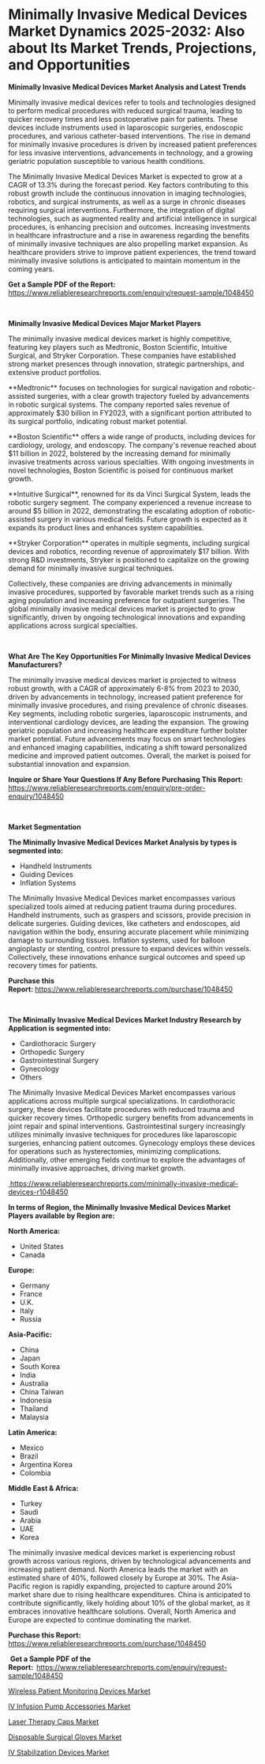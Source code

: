 <p><h1>Minimally Invasive Medical Devices Market Dynamics 2025-2032: Also about Its Market Trends, Projections, and Opportunities</h1></p><p><strong>Minimally Invasive Medical Devices Market Analysis and Latest Trends</strong></p>
<p><p>Minimally invasive medical devices refer to tools and technologies designed to perform medical procedures with reduced surgical trauma, leading to quicker recovery times and less postoperative pain for patients. These devices include instruments used in laparoscopic surgeries, endoscopic procedures, and various catheter-based interventions. The rise in demand for minimally invasive procedures is driven by increased patient preferences for less invasive interventions, advancements in technology, and a growing geriatric population susceptible to various health conditions.</p><p>The Minimally Invasive Medical Devices Market is expected to grow at a CAGR of 13.3% during the forecast period. Key factors contributing to this robust growth include the continuous innovation in imaging technologies, robotics, and surgical instruments, as well as a surge in chronic diseases requiring surgical interventions. Furthermore, the integration of digital technologies, such as augmented reality and artificial intelligence in surgical procedures, is enhancing precision and outcomes. Increasing investments in healthcare infrastructure and a rise in awareness regarding the benefits of minimally invasive techniques are also propelling market expansion. As healthcare providers strive to improve patient experiences, the trend toward minimally invasive solutions is anticipated to maintain momentum in the coming years.</p></p>
<p><strong>Get a Sample PDF of the Report:&nbsp;</strong> <a href="https://www.reliableresearchreports.com/enquiry/request-sample/1048450?utm_campaign=36&utm_medium=2&utm_source=Github&utm_content=ia&utm_term=03032025&utm_id=minimally-invasive-medical-devices">https://www.reliableresearchreports.com/enquiry/request-sample/1048450</a></p>
<p>&nbsp;</p>
<p><strong>Minimally Invasive Medical Devices Major Market Players</strong></p>
<p><p>The minimally invasive medical devices market is highly competitive, featuring key players such as Medtronic, Boston Scientific, Intuitive Surgical, and Stryker Corporation. These companies have established strong market presences through innovation, strategic partnerships, and extensive product portfolios.</p><p>**Medtronic** focuses on technologies for surgical navigation and robotic-assisted surgeries, with a clear growth trajectory fueled by advancements in robotic surgical systems. The company reported sales revenue of approximately $30 billion in FY2023, with a significant portion attributed to its surgical portfolio, indicating robust market potential.</p><p>**Boston Scientific** offers a wide range of products, including devices for cardiology, urology, and endoscopy. The company's revenue reached about $11 billion in 2022, bolstered by the increasing demand for minimally invasive treatments across various specialties. With ongoing investments in novel technologies, Boston Scientific is poised for continuous market growth.</p><p>**Intuitive Surgical**, renowned for its da Vinci Surgical System, leads the robotic surgery segment. The company experienced a revenue increase to around $5 billion in 2022, demonstrating the escalating adoption of robotic-assisted surgery in various medical fields. Future growth is expected as it expands its product lines and enhances system capabilities.</p><p>**Stryker Corporation** operates in multiple segments, including surgical devices and robotics, recording revenue of approximately $17 billion. With strong R&D investments, Stryker is positioned to capitalize on the growing demand for minimally invasive surgical techniques.</p><p>Collectively, these companies are driving advancements in minimally invasive procedures, supported by favorable market trends such as a rising aging population and increasing preference for outpatient surgeries. The global minimally invasive medical devices market is projected to grow significantly, driven by ongoing technological innovations and expanding applications across surgical specialties.</p></p>
<p>&nbsp;</p>
<p><strong>What Are The Key Opportunities For Minimally Invasive Medical Devices Manufacturers?</strong></p>
<p><p>The minimally invasive medical devices market is projected to witness robust growth, with a CAGR of approximately 6-8% from 2023 to 2030, driven by advancements in technology, increased patient preference for minimally invasive procedures, and rising prevalence of chronic diseases. Key segments, including robotic surgeries, laparoscopic instruments, and interventional cardiology devices, are leading the expansion. The growing geriatric population and increasing healthcare expenditure further bolster market potential. Future advancements may focus on smart technologies and enhanced imaging capabilities, indicating a shift toward personalized medicine and improved patient outcomes. Overall, the market is poised for substantial innovation and expansion.</p></p>
<p><strong>Inquire or Share Your Questions If Any Before Purchasing This Report:</strong> <a href="https://www.reliableresearchreports.com/enquiry/pre-order-enquiry/1048450?utm_campaign=36&utm_medium=2&utm_source=Github&utm_content=ia&utm_term=03032025&utm_id=minimally-invasive-medical-devices">https://www.reliableresearchreports.com/enquiry/pre-order-enquiry/1048450</a></p>
<p>&nbsp;</p>
<p><strong>Market Segmentation</strong></p>
<p><strong>The Minimally Invasive Medical Devices Market Analysis by types is segmented into:</strong></p>
<p><ul><li>Handheld Instruments</li><li>Guiding Devices</li><li>Inflation Systems</li></ul></p>
<p><p>The Minimally Invasive Medical Devices market encompasses various specialized tools aimed at reducing patient trauma during procedures. Handheld instruments, such as graspers and scissors, provide precision in delicate surgeries. Guiding devices, like catheters and endoscopes, aid navigation within the body, ensuring accurate placement while minimizing damage to surrounding tissues. Inflation systems, used for balloon angioplasty or stenting, control pressure to expand devices within vessels. Collectively, these innovations enhance surgical outcomes and speed up recovery times for patients.</p></p>
<p><strong>Purchase this Report:&nbsp;</strong><a href="https://www.reliableresearchreports.com/purchase/1048450?utm_campaign=36&utm_medium=2&utm_source=Github&utm_content=ia&utm_term=03032025&utm_id=minimally-invasive-medical-devices">https://www.reliableresearchreports.com/purchase/1048450</a></p>
<p>&nbsp;</p>
<p><strong>The Minimally Invasive Medical Devices Market Industry Research by Application is segmented into:</strong></p>
<p><ul><li>Cardiothoracic Surgery</li><li>Orthopedic Surgery</li><li>Gastrointestinal Surgery</li><li>Gynecology</li><li>Others</li></ul></p>
<p><p>The Minimally Invasive Medical Devices Market encompasses various applications across multiple surgical specializations. In cardiothoracic surgery, these devices facilitate procedures with reduced trauma and quicker recovery times. Orthopedic surgery benefits from advancements in joint repair and spinal interventions. Gastrointestinal surgery increasingly utilizes minimally invasive techniques for procedures like laparoscopic surgeries, enhancing patient outcomes. Gynecology employs these devices for operations such as hysterectomies, minimizing complications. Additionally, other emerging fields continue to explore the advantages of minimally invasive approaches, driving market growth.</p></p>
<p><a href="https://www.reliableresearchreports.com/minimally-invasive-medical-devices-r1048450?utm_campaign=36&utm_medium=2&utm_source=Github&utm_content=ia&utm_term=03032025&utm_id=minimally-invasive-medical-devices">&nbsp;https://www.reliableresearchreports.com/minimally-invasive-medical-devices-r1048450</a></p>
<p><strong>In terms of Region, the Minimally Invasive Medical Devices Market Players available by Region are:</strong></p>
<p>
    <p> <strong> North America: </strong>
        <ul>
            <li>United States</li>
            <li>Canada</li>
        </ul>
        </p> 
    <p> <strong> Europe: </strong>
        <ul>
            <li>Germany</li>
            <li>France</li>
            <li>U.K.</li>
            <li>Italy</li>
            <li>Russia</li>
        </ul>
        </p> 
    <p> <strong> Asia-Pacific: </strong>
        <ul>
            <li>China</li>
            <li>Japan</li>
            <li>South Korea</li>
            <li>India</li>
            <li>Australia</li>
            <li>China Taiwan</li>
            <li>Indonesia</li>
            <li>Thailand</li>
            <li>Malaysia</li>
        </ul>
        </p> 
    <p> <strong> Latin America: </strong>
        <ul>
            <li>Mexico</li>
            <li>Brazil</li>
            <li>Argentina Korea</li>
            <li>Colombia</li>
        </ul>
        </p> 
    <p> <strong> Middle East & Africa: </strong>
        <ul>
            <li>Turkey</li>
            <li>Saudi</li>
            <li>Arabia</li>
            <li>UAE</li>
            <li>Korea</li>
        </ul>
    </p>
    </p>
<p><p>The minimally invasive medical devices market is experiencing robust growth across various regions, driven by technological advancements and increasing patient demand. North America leads the market with an estimated share of 40%, followed closely by Europe at 30%. The Asia-Pacific region is rapidly expanding, projected to capture around 20% market share due to rising healthcare expenditures. China is anticipated to contribute significantly, likely holding about 10% of the global market, as it embraces innovative healthcare solutions. Overall, North America and Europe are expected to continue dominating the market.</p></p>
<p><strong>Purchase this Report: </strong><a href="https://www.reliableresearchreports.com/purchase/1048450?utm_campaign=36&utm_medium=2&utm_source=Github&utm_content=ia&utm_term=03032025&utm_id=minimally-invasive-medical-devices">https://www.reliableresearchreports.com/purchase/1048450</a></p>
<p>&nbsp;<strong>Get a Sample PDF of the Report:&nbsp;&nbsp;</strong><a href="https://www.reliableresearchreports.com/enquiry/request-sample/1048450?utm_campaign=36&utm_medium=2&utm_source=Github&utm_content=ia&utm_term=03032025&utm_id=minimally-invasive-medical-devices">https://www.reliableresearchreports.com/enquiry/request-sample/1048450</a></p>
<p><strong></strong></p>
<p><p><a href="https://github.com/bulkagumanvv/Market-Research-Report-List-1/blob/main/wireless-patient-monitoring-devices-market.md?utm_campaign=36&utm_medium=2&utm_source=Github&utm_content=ia&utm_term=03032025&utm_id=minimally-invasive-medical-devices">Wireless Patient Monitoring Devices Market</a></p><p><a href="https://github.com/saklpelzami95/Market-Research-Report-List-1/blob/main/iv-infusion-pump-accessories-market.md?utm_campaign=36&utm_medium=2&utm_source=Github&utm_content=ia&utm_term=03032025&utm_id=minimally-invasive-medical-devices">IV Infusion Pump Accessories Market</a></p><p><a href="https://github.com/shamyzinniwl/Market-Research-Report-List-1/blob/main/laser-therapy-caps-market.md?utm_campaign=36&utm_medium=2&utm_source=Github&utm_content=ia&utm_term=03032025&utm_id=minimally-invasive-medical-devices">Laser Therapy Caps Market</a></p><p><a href="https://github.com/kalsirollija/Market-Research-Report-List-1/blob/main/disposable-surgical-gloves-market.md?utm_campaign=36&utm_medium=2&utm_source=Github&utm_content=ia&utm_term=03032025&utm_id=minimally-invasive-medical-devices">Disposable Surgical Gloves Market</a></p><p><a href="https://github.com/geyangvayora/Market-Research-Report-List-1/blob/main/iv-stabilization-devices-market.md?utm_campaign=36&utm_medium=2&utm_source=Github&utm_content=ia&utm_term=03032025&utm_id=minimally-invasive-medical-devices">IV Stabilization Devices Market</a></p></p>
